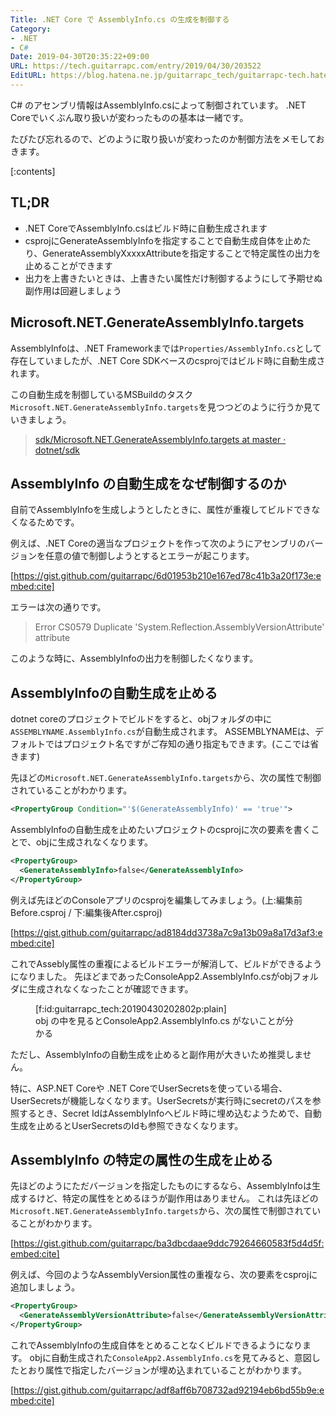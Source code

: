 ```yaml
---
Title: .NET Core で AssemblyInfo.cs の生成を制御する
Category:
- .NET
- C#
Date: 2019-04-30T20:35:22+09:00
URL: https://tech.guitarrapc.com/entry/2019/04/30/203522
EditURL: https://blog.hatena.ne.jp/guitarrapc_tech/guitarrapc-tech.hatenablog.com/atom/entry/17680117127096200906
---
```


C# のアセンブリ情報はAssemblyInfo.csによって制御されています。
.NET Coreでいくぶん取り扱いが変わったものの基本は一緒です。

たびたび忘れるので、どのように取り扱いが変わったのか制御方法をメモしておきます。

[:contents]

## TL;DR

* .NET CoreでAssemblyInfo.csはビルド時に自動生成されます
* csprojにGenerateAssemblyInfoを指定することで自動生成自体を止めたり、GenerateAssemblyXxxxxAttributeを指定することで特定属性の出力を止めることができます
* 出力を上書きたいときは、上書きたい属性だけ制御するようにして予期せぬ副作用は回避しましょう

## Microsoft.NET.GenerateAssemblyInfo.targets

AssemblyInfoは、.NET Frameworkまでは`Properties/AssemblyInfo.cs`として存在していましたが、.NET Core SDKベースのcsprojではビルド時に自動生成されます。

この自動生成を制御しているMSBuildのタスク`Microsoft.NET.GenerateAssemblyInfo.targets`を見つつどのように行うか見ていきましょう。

> [sdk/Microsoft\.NET\.GenerateAssemblyInfo\.targets at master · dotnet/sdk](https://github.com/dotnet/sdk/blob/master/src/Tasks/Microsoft.NET.Build.Tasks/targets/Microsoft.NET.GenerateAssemblyInfo.targets)

## AssemblyInfo の自動生成をなぜ制御するのか

自前でAssemblyInfoを生成しようとしたときに、属性が重複してビルドできなくなるためです。

例えば、.NET Coreの適当なプロジェクトを作って次のようにアセンブリのバージョンを任意の値で制御しようとするとエラーが起こります。

[https://gist.github.com/guitarrapc/6d01953b210e167ed78c41b3a20f173e:embed:cite]

エラーは次の通りです。

> Error	CS0579	Duplicate 'System.Reflection.AssemblyVersionAttribute' attribute

このような時に、AssemblyInfoの出力を制御したくなります。

## AssemblyInfoの自動生成を止める

dotnet coreのプロジェクトでビルドをすると、objフォルダの中に`ASSEMBLYNAME.AssemblyInfo.cs`が自動生成されます。
ASSEMBLYNAMEは、デフォルトではプロジェクト名ですがご存知の通り指定もできます。(ここでは省きます)

先ほどの`Microsoft.NET.GenerateAssemblyInfo.targets`から、次の属性で制御されていることがわかります。

```xml
<PropertyGroup Condition="'$(GenerateAssemblyInfo)' == 'true'">
```

AssemblyInfoの自動生成を止めたいプロジェクトのcsprojに次の要素を書くことで、objに生成されなくなります。

```xml
<PropertyGroup>
  <GenerateAssemblyInfo>false</GenerateAssemblyInfo>
</PropertyGroup>
```

例えば先ほどのConsoleアプリのcsprojを編集してみましょう。(上:編集前Before.csproj / 下:編集後After.csproj)

[https://gist.github.com/guitarrapc/ad8184dd3738a7c9a13b09a8a17d3af3:embed:cite]

これでAssebly属性の重複によるビルドエラーが解消して、ビルドができるようになりました。
先ほどまであったConsoleApp2.AssemblyInfo.csがobjフォルダに生成されなくなったことが確認できます。

<figure class="figure-image figure-image-fotolife" title="obj の中を見るとConsoleApp2.AssemblyInfo.cs がないことが分かる">[f:id:guitarrapc_tech:20190430202802p:plain]<figcaption>obj の中を見るとConsoleApp2.AssemblyInfo.cs がないことが分かる</figcaption></figure>

ただし、AssemblyInfoの自動生成を止めると副作用が大きいため推奨しません。

特に、ASP.NET Coreや .NET CoreでUserSecretsを使っている場合、UserSecretsが機能しなくなります。UserSecretsが実行時にsecretのパスを参照するとき、Secret IdはAssemblyInfoへビルド時に埋め込むようためで、自動生成を止めるとUserSecretsのIdも参照できなくなります。

## AssemblyInfo の特定の属性の生成を止める

先ほどのようにただバージョンを指定したものにするなら、AssemblyInfoは生成するけど、特定の属性をとめるほうが副作用はありません。
これは先ほどの`Microsoft.NET.GenerateAssemblyInfo.targets`から、次の属性で制御されていることがわかります。

[https://gist.github.com/guitarrapc/ba3dbcdaae9ddc79264660583f5d4d5f:embed:cite]

例えば、今回のようなAssemblyVersion属性の重複なら、次の要素をcsprojに追加しましょう。

```xml
<PropertyGroup>
  <GenerateAssemblyVersionAttribute>false</GenerateAssemblyVersionAttribute>
</PropertyGroup>
```

これでAssemblyInfoの生成自体をとめることなくビルドできるようになります。
objに自動生成された`ConsoleApp2.AssemblyInfo.cs`を見てみると、意図したとおり属性で指定したバージョンが埋め込まれていることがわかります。

[https://gist.github.com/guitarrapc/adf8aff6b708732ad92194eb6bd55b9e:embed:cite]
